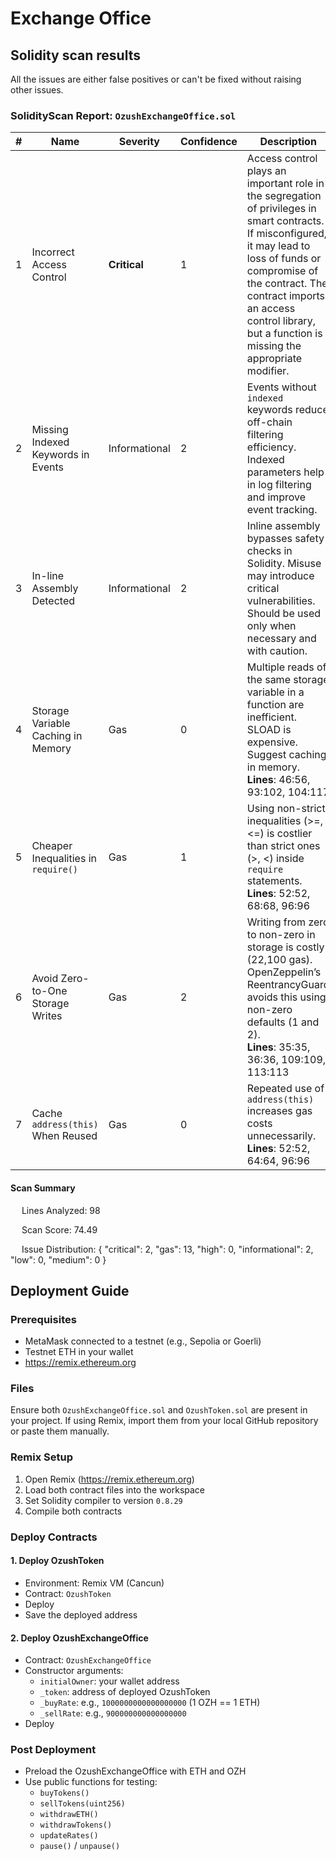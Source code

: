 # Exchange Office

## Solidity scan results

All the issues are either false positives or can't be fixed without raising other issues.

### SolidityScan Report: `OzushExchangeOffice.sol`

| # | Name                                  | Severity       | Confidence | Description                                                                                                                                                                                                                                                                                                           | Remediation |
|---|---------------------------------------|----------------|------------|-----------------------------------------------------------------------------------------------------------------------------------------------------------------------------------------------------------------------------------------------------------------------------------------------------------------------|-------------|
| 1 | Incorrect Access Control              | **Critical**   | 1          | Access control plays an important role in the segregation of privileges in smart contracts. If misconfigured, it may lead to loss of funds or compromise of the contract. The contract imports an access control library, but a function is missing the appropriate modifier.                                      | Not Available |
| 2 | Missing Indexed Keywords in Events    | Informational  | 2          | Events without `indexed` keywords reduce off-chain filtering efficiency. Indexed parameters help in log filtering and improve event tracking.                                                                                                                                                                        | Not Available |
| 3 | In-line Assembly Detected             | Informational  | 2          | Inline assembly bypasses safety checks in Solidity. Misuse may introduce critical vulnerabilities. Should be used only when necessary and with caution.                                                                                                                   | Not Available |
| 4 | Storage Variable Caching in Memory    | Gas            | 0          | Multiple reads of the same storage variable in a function are inefficient. SLOAD is expensive. Suggest caching in memory. <br>**Lines**: 46:56, 93:102, 104:117                                                                                                               | Cache storage reads in memory |
| 5 | Cheaper Inequalities in `require()`   | Gas            | 1          | Using non-strict inequalities (>=, <=) is costlier than strict ones (>, <) inside `require` statements. <br>**Lines**: 52:52, 68:68, 96:96                                                                                                                                    | Use strict inequalities where possible |
| 6 | Avoid Zero-to-One Storage Writes      | Gas            | 2          | Writing from zero to non-zero in storage is costly (22,100 gas). OpenZeppelin’s ReentrancyGuard avoids this using non-zero defaults (1 and 2). <br>**Lines**: 35:35, 36:36, 109:109, 113:113                                                                                  | Use non-zero initial values to avoid costly writes |
| 7 | Cache `address(this)` When Reused     | Gas            | 0          | Repeated use of `address(this)` increases gas costs unnecessarily. <br>**Lines**: 52:52, 64:64, 96:96                                                                                                                                                                        | Cache `address(this)` to a local variable |

#### Scan Summary

  Lines Analyzed: 98

  Scan Score: 74.49

  Issue Distribution: { "critical": 2, "gas": 13, "high": 0, "informational": 2, "low": 0, "medium": 0 }

## Deployment Guide

### Prerequisites

- MetaMask connected to a testnet (e.g., Sepolia or Goerli)
- Testnet ETH in your wallet
- https://remix.ethereum.org

### Files

Ensure both `OzushExchangeOffice.sol` and `OzushToken.sol` are present in your project. If using Remix, import them from your local GitHub repository or paste them manually.

### Remix Setup

1. Open Remix (https://remix.ethereum.org)
2. Load both contract files into the workspace
3. Set Solidity compiler to version `0.8.29`
4. Compile both contracts

### Deploy Contracts

#### 1. Deploy OzushToken

- Environment: Remix VM (Cancun)
- Contract: `OzushToken`
- Deploy
- Save the deployed address

#### 2. Deploy OzushExchangeOffice

- Contract: `OzushExchangeOffice`
- Constructor arguments:
  - `initialOwner`: your wallet address
  - `_token`: address of deployed OzushToken
  - `_buyRate`: e.g., `1000000000000000000` (1 OZH == 1 ETH)
  - `_sellRate`: e.g., `900000000000000000`
- Deploy

### Post Deployment

- Preload the OzushExchangeOffice with ETH and OZH
- Use public functions for testing:
  - `buyTokens()`
  - `sellTokens(uint256)`
  - `withdrawETH()`
  - `withdrawTokens()`
  - `updateRates()`
  - `pause()` / `unpause()`
